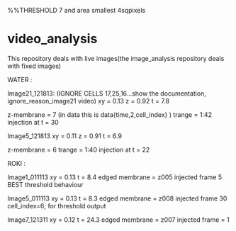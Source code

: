 %%THRESHOLD 7 and area smallest 4sqpixels

video_analysis
==============

This repository deals with live images(the image_analysis repository deals with fixed images)

WATER : 

Image21_121813: (IGNORE CELLS 17,25,16...show the documentation, ignore_reason_image21 video)
xy = 0.13
z = 0.92
t = 7.8

z-membrane = 7 (in data this is data{time,2,cell_index} ) 
trange = 1:42
injection at t = 30

Image5_121813
xy = 0.11
z = 0.91
t = 6.9

z-membrane = 6
trange = 1:40
injection at t = 22


ROKI : 

Image1_011113
xy = 0.13
t = 8.4
edged membrane = z005
injected frame 5
BEST threshold behaviour 


Image5_011113
xy = 0.13
t = 8.3
edged membrane = z008
injected frame 30
cell_index=6; for threshold output



Image7_121311
xy = 0.12
t = 24.3
edged membrane = z007
injected frame = 1